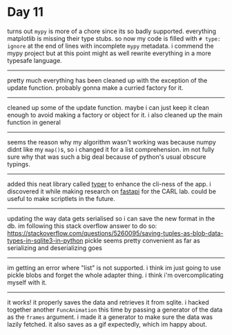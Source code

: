 # Day 11

turns out `mypy` is more of a chore since its so badly supported. everything matplotlib is missing their type stubs. so now my code is filled with `# type: ignore` at the end of lines with incomplete `mypy` metadata.
i commend the mypy project but at this point might as well rewrite everything in a more typesafe language.

---

pretty much everything has been cleaned up with the exception of the update function. probably gonna make a curried factory for it.

---

cleaned up some of the update function. maybe i can just keep it clean enough to avoid making a factory or object for it.
i also cleaned up the main function in general

---

seems the reason why my algorithm wasn't working was because numpy didnt like my `map()`s, so i changed it for a list comprehension. im not fully sure why that was such a big deal because of python's usual obscure typings.

---

added this neat library called [typer](https://typer.tiangolo.com/) to enhance the cli-ness of the app. i discovered it while making research on [fastapi](https://fastapi.tiangolo.com/) for the CARL lab. could be useful to make scriptlets in the future.

---

updating the way data gets serialised so i can save the new format in the db. im following this stack overflow answer to do so: <https://stackoverflow.com/questions/5260095/saving-tuples-as-blob-data-types-in-sqlite3-in-python>
pickle seems pretty convenient as far as serializing and deserializing goes

---

im getting an error where "list" is not supported. i think im just going to use pickle blobs and forget the whole adapter thing. i think i'm overcomplicating myself with it.

---

it works! it properly saves the data and retrieves it from sqlite. i hacked together another `FuncAnimation` this time by passing a generator of the data as the `frames` argument. i made it a generator to make sure the data was lazily fetched.
it also saves as a gif expectedly, which im happy about.
